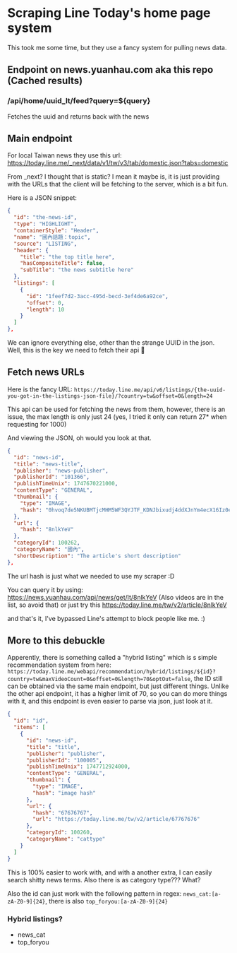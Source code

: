 # Scraping Line Today's home page system

This took me some time, but they use a fancy system for pulling news data.

## Endpoint on news.yuanhau.com aka this repo (Cached results)


### /api/home/uuid_lt/feed?query=${query}
Fetches the uuid and returns back with the news

## Main endpoint
For local Taiwan news they use this url: https://today.line.me/_next/data/v1/tw/v3/tab/domestic.json?tabs=domestic

From _next? I thought that is static? I mean it maybe is, it is just providing with the URLs that the client will be fetching to the server, which is a bit fun.

Here is a JSON snippet:
```json
{
  "id": "the-news-id",
  "type": "HIGHLIGHT",
  "containerStyle": "Header",
  "name": "國內話題：topic",
  "source": "LISTING",
  "header": {
    "title": "the top title here",
    "hasCompositeTitle": false,
    "subTitle": "the news subtitle here"
  },
  "listings": [
    {
      "id": "1feef7d2-3acc-495d-becd-3ef4de6a92ce",
      "offset": 0,
      "length": 10
    }
  ]
},
```

We can ignore everything else, other than the strange UUID in the json. Well, this is the key we need to fetch their api 🤩

## Fetch news URLs

Here is the fancy URL:
`https://today.line.me/api/v6/listings/{the-uuid-you-got-in-the-listings-json-file}/?country=tw&offset=0&length=24`

This api can be used for fetching the news from them, however, there is an issue, the max length is only just 24 (yes, I tried it only can return 27* when requesting for 1000)


And viewing the JSON, oh would you look at that.
```JSON
{
  "id": "news-id",
  "title": "news-title",
  "publisher": "news-publisher",
  "publisherId": "101366",
  "publishTimeUnix": 1747670221000,
  "contentType": "GENERAL",
  "thumbnail": {
    "type": "IMAGE",
    "hash": "0hvoq7de5NKUBMTjcMHM5WF3QYJTF_KDNJbixudj4ddXJnYm4ecX16Iz0edWwydjsTbH9vdm5IJ3EyKjtBeA"
  },
  "url": {
    "hash": "8nlkYeV"
  },
  "categoryId": 100262,
  "categoryName": "國內",
  "shortDescription": "The article's short description"
},
```
The url hash is just what we needed to use my scraper :D

You can query it by using: https://news.yuanhau.com/api/news/get/lt/8nlkYeV (Also videos are in the list, so avoid that) or just try this  https://today.line.me/tw/v2/article/8nlkYeV

and that's it, I've bypassed Line's attempt to block people like me. :)


## More to this debuckle
Apperently, there is something called a "hybrid listing" which is s simple recommendation system from here:` https://today.line.me/webapi/recommendation/hybrid/listings/${id}?country=tw&maxVideoCount=0&offset=0&length=70&optOut=false`, the ID still can be obtained via the same main endpoint, but just different things. Unlike the other api endpoint, it has a higher limit of 70, so you can do more things with it, and this endpoint is even easier to parse via json, just look at it.

```JSON
{
  "id": "id",
  "items": [
    {
      "id": "news-id",
      "title": "title",
      "publisher": "publisher",
      "publisherId": "100005",
      "publishTimeUnix": 1747712924000,
      "contentType": "GENERAL",
      "thumbnail": {
        "type": "IMAGE",
        "hash": "image hash"
      },
      "url": {
        "hash": "67676767",
        "url": "https://today.line.me/tw/v2/article/67767676"
      },
      "categoryId": 100260,
      "categoryName": "cattype"
    }
  ]
}
```
This is 100% easier to work with, and with a another extra, I can easily search shitty news terms. Also there is as category type??? What?

Also the id can just work with the following pattern in regex: `news_cat:[a-zA-Z0-9]{24}`, there is also `top_foryou:[a-zA-Z0-9]{24}`

### Hybrid listings?
- news_cat
- top_foryou
